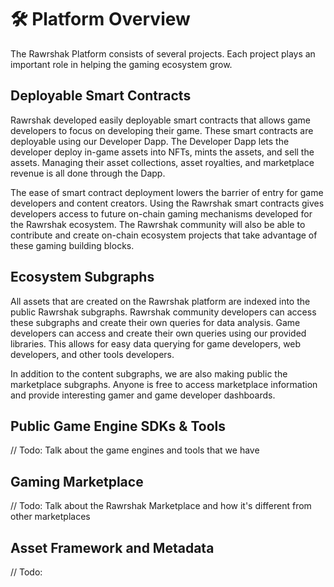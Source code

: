 # 🛠 Platform Overview

The Rawrshak Platform consists of several projects. Each project plays an important role in helping the gaming ecosystem grow.

## Deployable Smart Contracts

Rawrshak developed easily deployable smart contracts that allows game developers to focus on developing their game. These smart contracts are deployable using our Developer Dapp. The Developer Dapp lets the developer deploy in-game assets into NFTs, mints the assets, and sell the assets. Managing their asset collections, asset royalties, and marketplace revenue is all done through the Dapp.&#x20;

The ease of smart contract deployment lowers the barrier of entry for game developers and content creators. Using the Rawrshak smart contracts gives developers access to future on-chain gaming mechanisms developed for the Rawrshak ecosystem. The Rawrshak community will also be able to contribute and create on-chain ecosystem projects that take advantage of these gaming building blocks.

## Ecosystem Subgraphs

All assets that are created on the Rawrshak platform are indexed into the public Rawrshak subgraphs. Rawrshak community developers can access these subgraphs and create their own queries for data analysis. Game developers can access and create their own queries using our provided libraries. This allows for easy data querying for game developers, web developers, and other tools developers.

In addition to the content subgraphs, we are also making public the marketplace subgraphs. Anyone is free to access marketplace information and provide interesting gamer and game developer dashboards.

## Public Game Engine SDKs & Tools

// Todo: Talk about the game engines and tools that we have

## Gaming Marketplace

// Todo: Talk about the Rawrshak Marketplace and how it's different from other marketplaces

## Asset Framework and Metadata

// Todo:&#x20;

